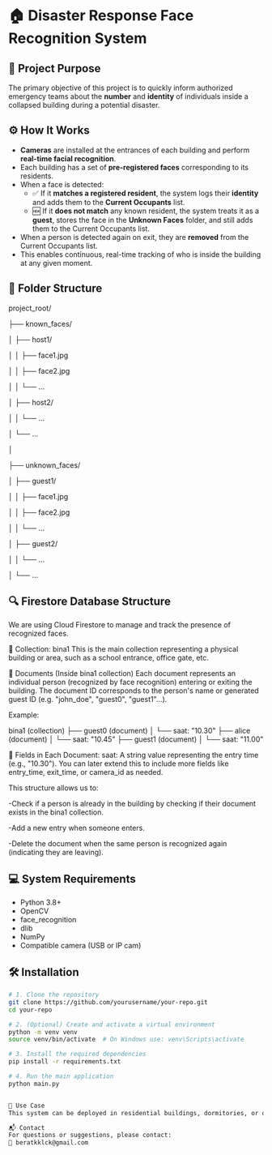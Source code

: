 # 🏠 Disaster Response Face Recognition System

## 📌 Project Purpose

The primary objective of this project is to quickly inform authorized emergency teams about the **number** and **identity** of individuals inside a collapsed building during a potential disaster.

## ⚙️ How It Works

- **Cameras** are installed at the entrances of each building and perform **real-time facial recognition**.
- Each building has a set of **pre-registered faces** corresponding to its residents.
- When a face is detected:
  - ✅ If it **matches a registered resident**, the system logs their **identity** and adds them to the **Current Occupants** list.
  - 🆕 If it **does not match** any known resident, the system treats it as a **guest**, stores the face in the **Unknown Faces** folder, and still adds them to the Current Occupants list.
- When a person is detected again on exit, they are **removed** from the Current Occupants list.
- This enables continuous, real-time tracking of who is inside the building at any given moment.

## 📁 Folder Structure

project_root/

├── known_faces/

│ ├── host1/

│ │ ├── face1.jpg

│ │ ├── face2.jpg

│ │ └── ...

│ ├── host2/

│ │ └── ...

│ └── ...

│

├── unknown_faces/

│ ├── guest1/

│ │ ├── face1.jpg

│ │ ├── face2.jpg

│ │ └── ...

│ ├── guest2/

│ │ └── ...

│ └── ...



## 🔍 Firestore Database Structure
We are using Cloud Firestore to manage and track the presence of recognized faces.

📁 Collection: bina1
This is the main collection representing a physical building or area, such as a school entrance, office gate, etc.

📄 Documents (Inside bina1 collection)
Each document represents an individual person (recognized by face recognition) entering or exiting the building. The document ID corresponds to the person's name or generated guest ID (e.g. "john_doe", "guest0", "guest1"...).

Example:



bina1 (collection)
├── guest0 (document)
│   └── saat: "10.30"
├── alice (document)
│   └── saat: "10.45"
├── guest1 (document)
│   └── saat: "11.00"


📌 Fields in Each Document:
saat: A string value representing the entry time (e.g., "10.30"). You can later extend this to include more fields like entry_time, exit_time, or camera_id as needed.

This structure allows us to:

-Check if a person is already in the building by checking if their document exists in the bina1 collection.

-Add a new entry when someone enters.

-Delete the document when the same person is recognized again (indicating they are leaving).

## 💻 System Requirements

- Python 3.8+
- OpenCV
- face_recognition
- dlib
- NumPy
- Compatible camera (USB or IP cam)

## 🛠️ Installation

```bash
# 1. Clone the repository
git clone https://github.com/yourusername/your-repo.git
cd your-repo

# 2. (Optional) Create and activate a virtual environment
python -m venv venv
source venv/bin/activate  # On Windows use: venv\Scripts\activate

# 3. Install the required dependencies
pip install -r requirements.txt

# 4. Run the main application
python main.py


🚨 Use Case
This system can be deployed in residential buildings, dormitories, or other public housing facilities to support emergency response units during natural disasters such as earthquakes.

📬 Contact
For questions or suggestions, please contact:
📧 beratkklck@gmail.com
